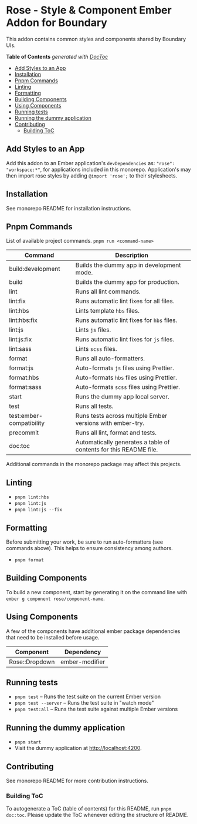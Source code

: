 # Rose - Style & Component Ember Addon for Boundary

This addon contains common styles and components shared by
Boundary UIs.

<!-- START doctoc generated TOC please keep comment here to allow auto update -->
<!-- DON'T EDIT THIS SECTION, INSTEAD RE-RUN doctoc TO UPDATE -->

**Table of Contents** _generated with [DocToc](https://github.com/thlorenz/doctoc)_

- [Add Styles to an App](#add-styles-to-an-app)
- [Installation](#installation)
- [Pnpm Commands](#Pnpm-commands)
- [Linting](#linting)
- [Formatting](#formatting)
- [Building Components](#building-components)
- [Using Components](#using-components)
- [Running tests](#running-tests)
- [Running the dummy application](#running-the-dummy-application)
- [Contributing](#contributing)
  - [Building ToC](#building-toc)

<!-- END doctoc generated TOC please keep comment here to allow auto update -->

## Add Styles to an App

Add this addon to an Ember application's `devDependencies` as:
`"rose": "workspace:*"`, for applications included in this monorepo. Application's
may then import rose styles by adding `@import 'rose';` to their stylesheets.

## Installation

See monorepo README for installation instructions.

## Pnpm Commands

List of available project commands. `pnpm run <command-name>`

| Command                  | Description                                                       |
| ------------------------ | ----------------------------------------------------------------- |
| build:development        | Builds the dummy app in development mode.                         |
| build                    | Builds the dummy app for production.                              |
| lint                     | Runs all lint commands.                                           |
| lint:fix                 | Runs automatic lint fixes for all files.                          |
| lint:hbs                 | Lints template `hbs` files.                                       |
| lint:hbs:fix             | Runs automatic lint fixes for `hbs` files.                        |
| lint:js                  | Lints `js` files.                                                 |
| lint:js:fix              | Runs automatic lint fixes for `js` files.                         |
| lint:sass                | Lints `scss` files.                                               |
| format                   | Runs all auto-formatters.                                         |
| format:js                | Auto-formats `js` files using Prettier.                           |
| format:hbs               | Auto-formats `hbs` files using Prettier.                          |
| format:sass              | Auto-formats `scss` files using Prettier.                         |
| start                    | Runs the dummy app local server.                                  |
| test                     | Runs all tests.                                                   |
| test:ember-compatibility | Runs tests across multiple Ember versions with ember-try.         |
| precommit                | Runs all lint, format and tests.                                  |
| doc:toc                  | Automatically generates a table of contents for this README file. |

Additional commands in the monorepo package may affect this projects.

## Linting

- `pnpm lint:hbs`
- `pnpm lint:js`
- `pnpm lint:js --fix`

## Formatting

Before submitting your work, be sure to run auto-formatters
(see commands above). This helps to ensure consistency among authors.

- `pnpm format`

## Building Components

To build a new component, start by generating it on the command line with
`ember g component rose/component-name`.

## Using Components

A few of the components have additional ember package dependencies that need to be installed before usage.

| Component      | Dependency     |
| -------------- | -------------- |
| Rose::Dropdown | ember-modifier |

## Running tests

- `pnpm test` – Runs the test suite on the current Ember version
- `pnpm test --server` – Runs the test suite in "watch mode"
- `pnpm test:all` – Runs the test suite against multiple Ember versions

## Running the dummy application

- `pnpm start`
- Visit the dummy application at [http://localhost:4200](http://localhost:4200).

## Contributing

See monorepo README for more contribution instructions.

### Building ToC

To autogenerate a ToC (table of contents) for this README,
run `pnpm doc:toc`. Please update the ToC whenever editing the structure
of README.
